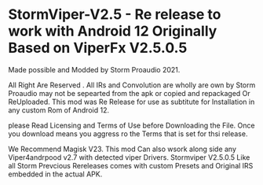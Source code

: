# StormViper-V2.5 - Re release to work with Android 12 Originally Based on ViperFx V2.5.0.5 
Made possible and Modded by Storm Proaudio 2021.

All Right Are Reserved . All IRs and Convolution are wholly are own by Storm Proaudio may not be sepearted from the apk or copied and repackaged Or ReUploaded.
This mod was Re Release for use as subtitute for Installation in any custom Rom of Android 12. 

please Read Licensing and Terms of Use before Downloading the File. Once you download means you aggress ro the Terms that is set for thsi release.

We Recommend Magisk V23. This mod Can also wsork along side any Viper4andrpood v2.7 with detected viper Drivers.
Stormviper V2.5.0.5 Like all Storm Prevcious Rereleases comes with custom Presets and Original IRS embedded in the actual APK.
